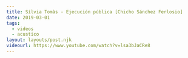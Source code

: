 ```yaml
---
title: Sílvia Tomàs - Ejecución pública [Chicho Sánchez Ferlosio]
date: 2019-03-01
tags:
  - videos
  - acustico
layout: layouts/post.njk
videourl: https://www.youtube.com/watch?v=lsa3bJaCRe8
---
```

